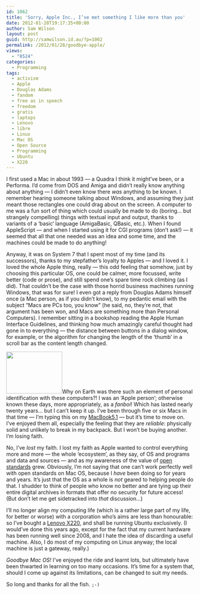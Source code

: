 ```yaml
---
id: 1062
title: 'Sorry, Apple Inc., I’ve met something I like more than you'
date: 2012-01-28T19:17:35+00:00
author: Sam Wilson
layout: post
guid: http://samwilson.id.au/?p=1062
permalink: /2012/01/28/goodbye-apple/
views:
  - "8524"
categories:
  - Programming
tags:
  - activism
  - Apple
  - Douglas Adams
  - fandom
  - free as in speech
  - freedom
  - gratis
  - laptops
  - Lenovo
  - libre
  - Linux
  - Mac OS
  - Open Source
  - Programming
  - Ubuntu
  - X220
---
```

I first used a Mac in about 1993 — a Quadra I think it might’ve been, or a Performa. I’d come from DOS and Amiga and didn’t really know anything about anything — I didn’t even know there _was_ anything to be known. I remember hearing someone talking about Windows, and assuming they just meant those rectangles one could drag about on the screen. A computer to me was a fun sort of thing which could usually be made to do (boring… but strangely compelling) things with textual input and output, thanks to variants of a ‘basic‘ language (AmigaBasic, QBasic, etc.). When I found AppleScript — and when I started using it for CGI programs (don’t ask!) — it seemed that all that one needed was an idea and some time, and the machines could be made to do anything!

Anyway, it was on System 7 that I spent most of my time (and its successors), thanks to my stepfather’s loyalty to Apples — and I loved it. I loved the whole Apple thing, really — this odd feeling that somehow, just by choosing this particular OS, one could be calmer, more focussed, write better (code or prose), and still spend one’s spare time rock climbing (as I did). That couldn’t be the case with those horrid business machines running Windows, that was for sure! I even got a reply from Douglas Adams himself once (a Mac person, as if you didn’t know), to my pedantic email with the subject &#8220;Macs are PCs too, you know&#8221; (he said, no, they’re not, that argument has been won, and Macs are something more than Personal Computers). I remember sitting in a bookshop reading the Apple Human Interface Guidelines, and thinking how much amazingly careful thought had gone in to everything — the distance between buttons in a dialog window, for example, or the algorithm for changing the length of the ‘thumb’ in a scroll bar as the content length changed.

<img src="http://samwilson.id.au/wp-content/uploads/2012/01/P1040965-150x112.jpg" alt="" title="Beer and Apple?  See what I mean?!  Beer and *Ubuntu* is more like it!" width="150" height="112" class="alignright size-thumbnail wp-image-1073" srcset="https://samwilson.id.au/wp-content/uploads/2012/01/P1040965-150x112.jpg 150w, https://samwilson.id.au/wp-content/uploads/2012/01/P1040965-500x375.jpg 500w, https://samwilson.id.au/wp-content/uploads/2012/01/P1040965-1024x768.jpg 1024w" sizes="(max-width: 150px) 100vw, 150px" />Why on Earth was there such an element of personal identification with these computers?! I was an ‘Apple person’; otherwise known these days, more appropriately, as a _fanboi_! Which has lasted nearly twenty years… but I can’t keep it up. I’ve been through five or six Macs in that time — I’m typing this on my [MacBook5,1](http://en.wikipedia.org/wiki/MacBook#Aluminum_unibody_model "That's it there, to the right.  Wikipedia will tell you all about it.") — but it’s time to move on. I’ve enjoyed them all, especially the feeling that they are _reliable_: physically solid and unlikely to break in my backpack. But I won’t be buying another. I’m losing faith.

No, I’ve _lost_ my faith. I lost my faith as Apple wanted to control everything more and more — the whole ‘ecosystem’, as they say, of OS and programs and data and sources — and as my awareness of the value of [open standards](http://en.wikipedia.org/wiki/Open_standard) grew. Obviously, I’m not saying that one can’t work perfectly well with open standards on Mac OS, because I _have_ been doing so for years and years. It’s just that the OS as a whole is _not_ geared to helping people do that. I shudder to think of people who know no better and are tying up their entire digital archives in formats that offer no security for future access! (But don’t let me get sidetracked into _that_ discussion…)

I’ll no longer align my computing life (which is a rather large part of my life, for better or worse) with a corporation who’s aims are less than honourable: so I’ve bought a [Lenovo X220](http://en.wikipedia.org/wiki/ThinkPad_X_Series#X220), and shall be running Ubuntu exclusively. (I would’ve done this years ago, except for the fact that my current hardware has been running well since 2008, and I hate the idea of discarding a useful machine. Also, I do most of my computing on Linux anyway; the local machine is just a gateway, really.)

_Goodbye Mac OS!_ I’ve enjoyed the ride and learnt lots, but ultimately have been thwarted in learning on too many occasions. It’s time for a system that, should I come up against its limitations, can be changed to suit my needs.

So long and thanks for all the fish. `;-)`